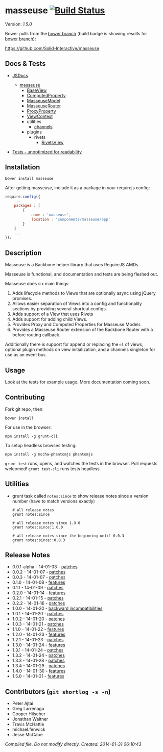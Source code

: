 # masseuse [![Build Status](https://travis-ci.org/Solid-Interactive/masseuse.png?branch=bower)](https://travis-ci.org/Solid-Interactive/masseuse)

Version: _1.5.0_

Bower pulls from the [bower branch](https://github.com/Solid-Interactive/masseuse/tree/bower) (build badge is showing results for [bower branch](https://github.com/Solid-Interactive/masseuse/tree/bower)):

https://github.com/Solid-Interactive/masseuse

## Docs & Tests

* [JSDocs](http://solid-interactive.github.io/masseuse/docs/)
    * [masseuse](http://solid-interactive.github.io/masseuse/docs/masseuse.html)
        * [BaseView](http://solid-interactive.github.io/masseuse/docs/BaseView.html)
        * [ComputedProperty](http://solid-interactive.github.io/masseuse/docs/ComputedProperty.html)
        * [MasseuseModel](http://solid-interactive.github.io/masseuse/docs/MasseuseModel.html)
        * [MasseuseRouter](http://solid-interactive.github.io/masseuse/docs/MasseuseRouter.html)
        * [ProxyProperty](http://solid-interactive.github.io/masseuse/docs/ProxyProperty.html)
        * [ViewContext](http://solid-interactive.github.io/masseuse/docs/ViewContext.html)
        * utilities
            * [channels](http://solid-interactive.github.io/masseuse/docs/channels.html)
        * plugins
            * rivets
                * [RivetsView](http://solid-interactive.github.io/masseuse/docs/RivetsView.html)

* [Tests - unoptimized for readability](http://solid-interactive.github.io/masseuse/tests/)


## Installation

```shell
bower install masseuse
```

After getting masseuse, include it as a package in your requirejs config:

```javascript
require.config({
    ...
    packages : [
        {
            name : 'masseuse',
            location : 'components/masseuse/app'
        }
    ]
    ...
});
```

## Description

Masseuse is a Backbone helper library that uses RequireJS AMDs.

Masseuse is functional, and documentation and tests are being fleshed out.

Masseuse does six main things:

1. Adds lifecycle methods to Views that are optionally async using jQuery promises.
1. Allows easier separation of Views into a config and functionality sections by providing several shortcut configs.
1. Adds support of a View that uses Rivets
1. Adds support for adding child Views.
1. Provides Proxy and Computed Properties for Masseuse Models
1. Provides a Masseuse Router extension of the Backbone Router with a before routing callback.

Additionally there is support for append or replacing the `el` of views, optional plugin methods on view initialization,
and a channels singleton for use as an event bus.

## Usage

Look at the tests for example usage. More documentation coming soon.

## Contributing

Fork git repo, then:

```shell
bower install
```

For use in the browser:

```shell
npm install -g grunt-cli
```

To setup headless browses testing:

```shell
npm install -g mocha-phantomjs phantomjs
```

`grunt test` runs, opens, and watches the tests in the browser. Pull requests welcomed!
`grunt test-cli` runs tests headless.

## Utilities

* grunt task called `notes:since` to show release notes since a version number (have to match versions exactly)

    ```shell
    # all release notes
    grunt notes:since

    # all release notes since 1.0.0
    grunt notes:since:1.0.0

    # all release notes since the beginning until 0.0.3
    grunt notes:since::0.0.3
    ```

## Release Notes

* 0.0.1-alpha - 14-01-03 - [patches](release_notes/0.0.1-alpha.md)
* 0.0.2 - 14-01-07 - [patches](release_notes/0.0.2.md)
* 0.0.3 - 14-01-07 - [patches](release_notes/0.0.3.md)
* 0.1.0 - 14-01-08 - [features](release_notes/0.1.0.md)
* 0.1.1 - 14-01-09 - [patches](release_notes/0.1.1.md)
* 0.2.0 - 14-01-14 - [features](release_notes/0.2.0.md)
* 0.2.1 - 14-01-15 - [patches](release_notes/0.2.1.md)
* 0.2.2 - 14-01-16 - [patches](release_notes/0.2.2.md)
* 1.0.0 - 14-01-20 - [backward incompatibilities](release_notes/1.0.0.md)
* 1.0.1 - 14-01-20 - [patches](release_notes/1.0.1.md)
* 1.0.2 - 14-01-20 - [patches](release_notes/1.0.2.md)
* 1.0.3 - 14-01-21 - [patches](release_notes/1.0.3.md)
* 1.1.0 - 14-01-22 - [features](release_notes/1.1.0.md)
* 1.2.0 - 14-01-23 - [features](release_notes/1.2.0.md)
* 1.2.1 - 14-01-23 - [patches](release_notes/1.2.1.md)
* 1.3.0 - 14-01-24 - [features](release_notes/1.3.0.md)
* 1.3.1 - 14-01-24 - [patches](release_notes/1.3.1.md)
* 1.3.2 - 14-01-24 - [patches](release_notes/1.3.2.md)
* 1.3.3 - 14-01-28 - [patches](release_notes/1.3.3.md)
* 1.3.4 - 14-01-29 - [patches](release_notes/1.3.4.md)
* 1.4.0 - 14-01-30 - [features](release_notes/1.4.0.md)
* 1.5.0 - 14-01-31 - [features](release_notes/1.5.0.md)


## Contributors (`git shortlog -s -n`)

* Peter Ajtai
* Greg Larrenaga
* Cooper Hilscher
* Jonathan Waltner
* Travis McHattie
* michael.fenwick
* Jesse McCabe


_Compiled file. Do not modify directly. Created: 2014-01-31 06:10:43_
